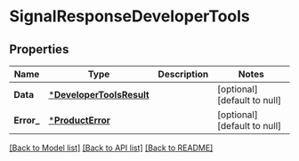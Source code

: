 # SignalResponseDeveloperTools

## Properties
Name | Type | Description | Notes
------------ | ------------- | ------------- | -------------
**Data** | [***DeveloperToolsResult**](DeveloperToolsResult.md) |  | [optional] [default to null]
**Error_** | [***ProductError**](ProductError.md) |  | [optional] [default to null]

[[Back to Model list]](../README.md#documentation-for-models) [[Back to API list]](../README.md#documentation-for-api-endpoints) [[Back to README]](../README.md)

